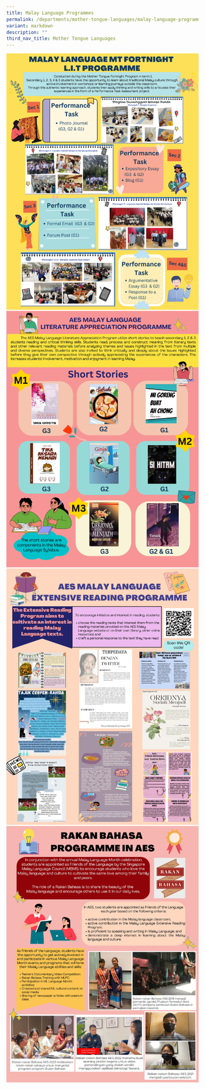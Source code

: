 ```yaml
---
title: Malay Language Programmes
permalink: /departments/mother-tongue-languages/malay-language-programmes/
variant: markdown
description: ""
third_nav_title: Mother Tongue Languages
---
```

![](/images/MT21_v2.jpg)<br>
![](/images/MT22_v2.jpg)<br>
![](/images/MT23_v2.jpg)<br>
![](/images/MT24_v2.jpg)<br>
